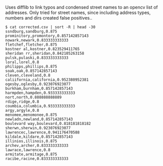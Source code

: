Uses difflib to link typos and condensed street names to an opencv list of addresses. Only tried for street names, since including address types, numbers and dirs created false positives..

```
$ cat corrected.csv | sort -R | head -30
ssndburg,sandburg,0.875
prominitory,promontory,0.857142857143
nowark,newark,0.833333333333
fletchef,fletcher,0.875
kostner al,kostner,0.823529411765
sheridan rr,sheridan,0.842105263158
pulsk,pulaski,0.833333333333
loral,lorel,0.8
philipps,phillips,0.875
soak,oak,0.857142857143
cleven,cleveland,0.8
caliifornia,california,0.952380952381
ogesby,oglesby,0.923076923077
burkham,burnham,0.857142857143
harmpden,hampden,0.933333333333
nort,north,0.888888888889
rdige,ridge,0.8
coumbia,columbia,0.933333333333
argy,argyle,0.8
menomee,menomonee,0.875
newladn,newland,0.857142857143
boulevard way,boulevard,0.818181818182
sherwn,sherwin,0.923076923077
lawrencec,lawrence,0.941176470588
kildale,kildare,0.857142857143
illinios,illinois,0.875
archev,archer,0.833333333333
lawrace,lawrence,0.8
armitate,armitage,0.875
racibe,racine,0.833333333333
```

